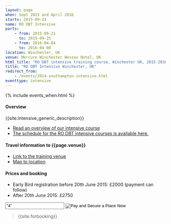 ```yaml
---
layout: page
when: Sept 2015 and April 2016
starts: 2015-09-21
name: RO DBT Intensive
parts:
    - from: 2015-09-21
      to: 2015-09-25
    - from: 2016-04-04
      to: 2016-04-08
location: Winchester, UK
venue: Mercure Winchester Wessex Hotel, UK
html_title: "RO DBT intensive training course, Winchester UK, 2015-2016"
title: "RO DBT Intensive Winchester, UK"
redirect_from:
    - /events/2014-southampton-intensive.html
eventtype: intensive
---
```



{% include events_when.html %}


#### Overview

{{site.intensive_generic_description}}

- [Read an overview of our intensive course](/training/intensive.html)
- [The schedule for the RO DBT intensive courses is available here.](/training/intensive/timetable.html)



#### Travel information to {{page.venue}}
- [Link to the training venue](http://www.mercure.com/gb/hotel-6619-mercure-winchester-wessex-hotel/index.shtml)
- [Map to location](http://www.mercure.com/gb/hotel-6619-mercure-winchester-wessex-hotel/location.shtml#)

#### Prices and booking

- Early Bird registration before 20th June 2015: £2000 (payment can follow)
- After 20th June 2015: £2750

<form action="http://ww8.aitsafe.com/cf/add.cfm" method="post">
<input type="hidden" name="userid" value="A5341507">
<input type="hidden" name="product" value="RO-DBT Intensive Training Early Bird">
<input type="hidden" name="price" value="2750">
<input type=”hidden” name=”currency” value=”4”>
<input type="hidden" name="return" value="http://www.radicallyopen.net/">
<input type="image" src="http://dabuttonfactory.com/button.png?t=Pay+and+Secure+a+Place+Now&f=Open+Sans&ts=18&tc=003365&hp=25&vp=10&c=round&bgt=gradient&bgc=fee1a9&ebgc=ff8d1c&be=1&bs=1&bc=ff8d1c" height="ButtonMaker0.Panel4.viewstack2.Form37.FormItem58.HBox59.imgHeight" width="ButtonMaker0.Panel4.viewstack2.Form37.FormItem58.HBox59.imgWidth" Alt="Pay and Secure a Place Now">
</form>



> {{site.forbooking}}


